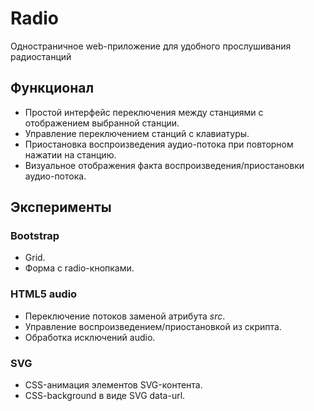 # Radio

Одностраничное web-приложение для удобного прослушивания радиостанций

## Функционал
- Простой интерфейс переключения между станциями с отображением выбранной станции.
- Управление переключением станций с клавиатуры.
- Приостановка воспроизведения аудио-потока при повторном нажатии на станцию.
- Визуальное отображения факта воспроизведения/приостановки аудио-потока.

## Эксперименты
### Bootstrap
- Grid.
- Форма c radio-кнопками.

### HTML5 audio
- Переключение потоков заменой атрибута _src_.
- Управление воспроизведением/приостановкой из скрипта.
- Обработка исключений audio.

### SVG
- CSS-анимация элементов SVG-контента.
- CSS-background в виде SVG data-url.


